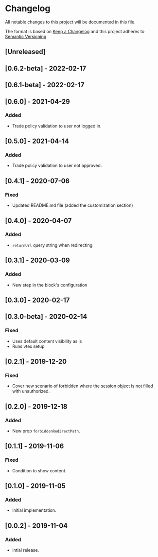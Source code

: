 # Changelog

All notable changes to this project will be documented in this file.

The format is based on [Keep a Changelog](http://keepachangelog.com/en/1.0.0/)
and this project adheres to [Semantic Versioning](http://semver.org/spec/v2.0.0.html).

## [Unreleased]

## [0.6.2-beta] - 2022-02-17

## [0.6.1-beta] - 2022-02-17

## [0.6.0] - 2021-04-29

### Added

- Trade policy validation to user not logged in.

## [0.5.0] - 2021-04-14

### Added

- Trade policy validation to user not approved.

## [0.4.1] - 2020-07-06
### Fixed

- Updated README.md file (added the customization section)

## [0.4.0] - 2020-04-07

### Added

- `returnUrl` query string when redirecting

## [0.3.1] - 2020-03-09

### Added

- New step in the block's configuration

## [0.3.0] - 2020-02-17

## [0.3.0-beta] - 2020-02-14

### Fixed

- Uses default content visibility as is
- Runs vtex setup

## [0.2.1] - 2019-12-20

### Fixed

- Cover new scenario of forbidden where the session object is not filled with unauthorized.

## [0.2.0] - 2019-12-18

### Added

- New prop `forbiddenRedirectPath`.

## [0.1.1] - 2019-11-06

### Fixed

- Condition to show content.

## [0.1.0] - 2019-11-05

### Added

- Initial implementation.

## [0.0.2] - 2019-11-04

### Added

- Intial release.

